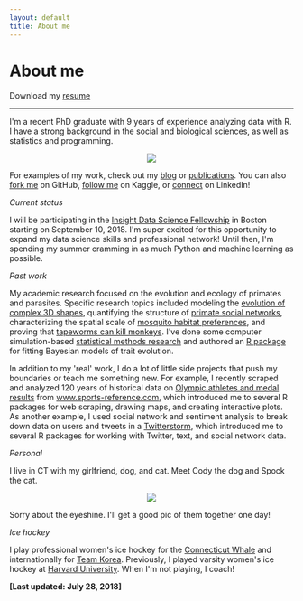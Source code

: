 ```yaml
---
layout: default
title: About me
---
```


<p><h1>About me</h1></p>

Download my [resume](https://rgriff23.github.io/assets/pdfs/Randi_Griffin_resume.pdf)

___

I'm a recent PhD graduate with 9 years of experience analyzing data with R. I have a strong background in the social and biological sciences, as well as statistics and programming. 

<p align="center">
  <img src="https://i.imgur.com/Hmlxm7T.png?1">
</p>

For examples of my work, check out my [blog](https://rgriff23.github.io/blog.html) or [publications](https://rgriff23.github.io/blog.html). You can also [fork me](https://github.com/rgriff23) on GitHub, [follow me](https://www.kaggle.com/heesoo37) on Kaggle, or [connect](https://www.linkedin.com/in/randigriffin) on LinkedIn!

*Current status*

I will be participating in the [Insight Data Science Fellowship](https://www.insightdatascience.com/) in Boston starting on September 10, 2018. I'm super excited for this opportunity to expand my data science skills and professional network! Until then, I'm spending my summer cramming in as much Python and machine learning as possible.

*Past work*

My academic research focused on the evolution and ecology of primates and parasites. Specific research topics included modeling the [evolution of complex 3D shapes](https://rgriff23.github.io/2017/11/10/plotting-shape-changes-geomorph.html), quantifying the structure of [primate social networks](https://rgriff23.github.io/2017/04/26/primate-social-networks-in-igraph.html), characterizing the spatial scale of [mosquito habitat preferences](https://rgriff23.github.io/2017/05/23/mosquito-community-ecology-in-vegan.html), and proving that [tapeworms can kill monkeys](https://rgriff23.github.io/projects/gelada). I've done some computer simulation-based [statistical methods research](https://rgriff23.github.io/projects/pcm) and authored an [R package](https://rgriff23.github.io/projects/btw) for fitting Bayesian models of trait evolution. 

In addition to my 'real' work, I do a lot of little side projects that push my boundaries or teach me something new. For example, I recently scraped and analyzed 120 years of historical data on [Olympic athletes and medal results](https://rgriff23.github.io/2018/05/27/olympic-history-1-web-scraping.html) from www.sports-reference.com, which introduced me to several R packages for web scraping, drawing maps, and creating interactive plots. As another example, I used social network and sentiment analysis to break down data on users and tweets in a [Twitterstorm](https://rgriff23.github.io/2017/06/29/Katie-Hinde-Twitterstorm.html), which introduced me to several R packages for working with Twitter, text, and social network data.

*Personal*

I live in CT with my girlfriend, dog, and cat. Meet Cody the dog and Spock the cat.

<p align="center">
  <img src="https://i.imgur.com/EwNGdMe.jpg">
</p>

Sorry about the eyeshine. I'll get a good pic of them together one day!

*Ice hockey*

I play professional women's ice hockey for the [Connecticut Whale](https://www.theicegarden.com/2018/7/10/17553146/connecticut-whale-sign-randi-griffin-sarah-hughson-re-sign-hanna-beattie-team-korea-free-agency) and internationally for [Team Korea](https://today.duke.edu/2018/03/duke-olympian-will-soon-defend-her-phd). Previously, I played varsity women's ice hockey at [Harvard University](https://www.thecrimson.com/article/2018/2/1/randi-griffin-15q/). When I'm not playing, I coach!

**[Last updated: July 28, 2018]**